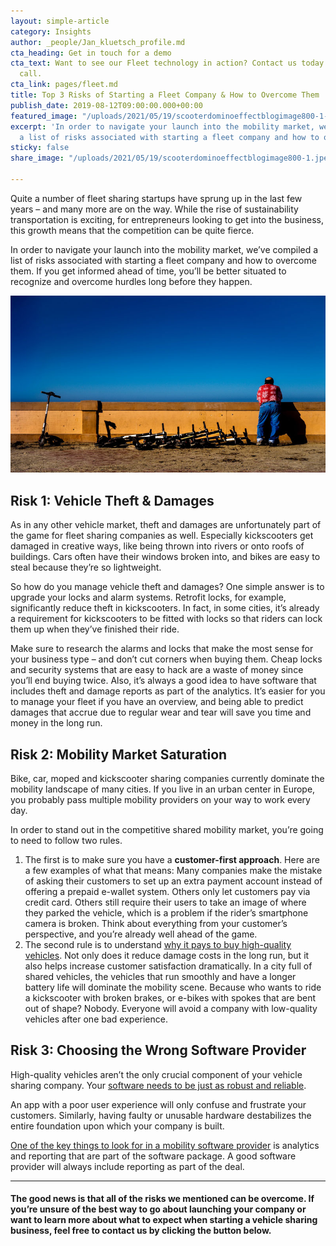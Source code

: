 ```yaml
---
layout: simple-article
category: Insights
author: _people/Jan_kluetsch_profile.md
cta_heading: Get in touch for a demo
cta_text: Want to see our Fleet technology in action? Contact us today to set up a
  call.
cta_link: pages/fleet.md
title: Top 3 Risks of Starting a Fleet Company & How to Overcome Them
publish_date: 2019-08-12T09:00:00.000+00:00
featured_image: "/uploads/2021/05/19/scooterdominoeffectblogimage800-1-1.jpeg"
excerpt: 'In order to navigate your launch into the mobility market, we’ve compiled
  a list of risks associated with starting a fleet company and how to overcome them. '
sticky: false
share_image: "/uploads/2021/05/19/scooterdominoeffectblogimage800-1.jpeg"

---
```

Quite a number of fleet sharing startups have sprung up in the last few years – and many more are on the way. While the rise of sustainability transportation is exciting, for entrepreneurs looking to get into the business, this growth means that the competition can be quite fierce.

In order to navigate your launch into the mobility market, we’ve compiled a list of risks associated with starting a fleet company and how to overcome them. If you get informed ahead of time, you’ll be better situated to recognize and overcome hurdles long before they happen.

![](/uploads/2021/05/19/scooterdominoeffectblogimage800-1-1.jpeg)

## Risk 1: Vehicle Theft & Damages

As in any other vehicle market, theft and damages are unfortunately part of the game for fleet sharing companies as well. Especially kickscooters get damaged in creative ways, like being thrown into rivers or onto roofs of buildings. Cars often have their windows broken into, and bikes are easy to steal because they’re so lightweight.

So how do you manage vehicle theft and damages? One simple answer is to upgrade your locks and alarm systems. Retrofit locks, for example, significantly reduce theft in kickscooters. In fact, in some cities, it’s already a requirement for kickscooters to be fitted with locks so that riders can lock them up when they’ve finished their ride.

Make sure to research the alarms and locks that make the most sense for your business type – and don’t cut corners when buying them. Cheap locks and security systems that are easy to hack are a waste of money since you’ll end buying twice. Also, it’s always a good idea to have software that includes theft and damage reports as part of the analytics. It’s easier for you to manage your fleet if you have an overview, and being able to predict damages that accrue due to regular wear and tear will save you time and money in the long run.

## Risk 2: Mobility Market Saturation

Bike, car, moped and kickscooter sharing companies currently dominate the mobility landscape of many cities. If you live in an urban center in Europe, you probably pass multiple mobility providers on your way to work every day.

In order to stand out in the competitive shared mobility market, you’re going to need to follow two rules.

1. The first is to make sure you have a **customer-first approach**. Here are a few examples of what that means: Many companies make the mistake of asking their customers to set up an extra payment account instead of offering a prepaid e-wallet system. Others only let customers pay via credit card. Others still require their users to take an image of where they parked the vehicle, which is a problem if the rider’s smartphone camera is broken. Think about everything from your customer’s perspective, and you’re already well ahead of the game.
2. The second rule is to understand [why it pays to buy high-quality vehicles](https://www.wundermobility.com/blog/the-do-s-and-don-ts-of-selecting-a-vehicle-provider.html). Not only does it reduce damage costs in the long run, but it also helps increase customer satisfaction dramatically. In a city full of shared vehicles, the vehicles that run smoothly and have a longer battery life will dominate the mobility scene. Because who wants to ride a kickscooter with broken brakes, or e-bikes with spokes that are bent out of shape? Nobody. Everyone will avoid a company with low-quality vehicles after one bad experience.

## Risk 3: Choosing the Wrong Software Provider

High-quality vehicles aren’t the only crucial component of your vehicle sharing company. Your [software needs to be just as robust and reliable](https://www.wundermobility.com/blog/fleet-operational-platform-migration-clients.html).

An app with a poor user experience will only confuse and frustrate your customers. Similarly, having faulty or unusable hardware destabilizes the entire foundation upon which your company is built.

[One of the key things to look for in a mobility software provider](https://www.wundermobility.com/blog/5-things-to-look-for-in-a-vehicle-sharing-software-provider.html) is analytics and reporting that are part of the software package. A good software provider will always include reporting as part of the deal.

***

#### The good news is that all of the risks we mentioned can be overcome. If you’re unsure of the best way to go about launching your company or want to learn more about what to expect when starting a vehicle sharing business, feel free to contact us by clicking the button below.